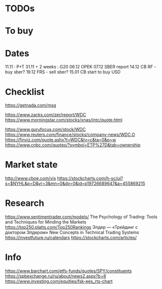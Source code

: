 # TODOs

# To buy

# Dates

11.11 : P+T
31.11 + 2 weeks : G20 
06.12 OPEK
07.12 SBER report
14.12 CB RF - buy sber?
19.12 FRS - sell sber?
15.01 CB start to buy USD

# Checklist

https://getnada.com/msg

https://www.zacks.com/zer/report/WDC
https://www.morningstar.com/stocks/xnas/intc/quote.html

https://www.gurufocus.com/stock/WDC
https://www.reuters.com/finance/stocks/company-news/WDC.O
https://finviz.com/quote.ashx?t=WDC&ty=c&ta=0&p=w
https://www.cnbc.com/quotes/?symbol=ETP%27D&tab=ownership

# Market state
http://www.cboe.com/vix
https://stockcharts.com/h-sc/ui?s=$NYHL&p=D&yr=3&mn=0&dy=0&id=p19726689647&a=455869215

# Research

https://www.sentimentrader.com/models/
The Psychology of Trading: Tools and Techniques for Minding the Markets
https://top250.platts.com/Top250Rankings
Элдер — «Трейдинг с доктором Элдером»
New Concepts in Technical Trading Systems
https://investfuture.ru/calendars
https://stockcharts.com/articles/

# Info

https://www.barchart.com/etfs-funds/quotes/SPY/constituents
https://spbexchange.ru/ru/about/news2.aspx?b=8
https://www.investing.com/equities/fsk-ees_rts-chart
